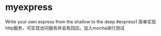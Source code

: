 # myexpress
Write your own express from the shallow to the deep
#express1
简单实现http服务，可实现访问服务并且有回应。加入mocha进行测试
